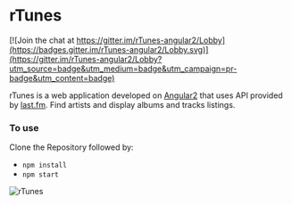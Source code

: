 # rTunes

[![Join the chat at https://gitter.im/rTunes-angular2/Lobby](https://badges.gitter.im/rTunes-angular2/Lobby.svg)](https://gitter.im/rTunes-angular2/Lobby?utm_source=badge&utm_medium=badge&utm_campaign=pr-badge&utm_content=badge)

rTunes is a web application developed on [Angular2](https://angular.io/) that uses API provided by [last.fm](https://www.last.fm/home). Find artists and display albums and tracks listings.

### To use

Clone the Repository followed by:

- `npm install`
- `npm start`

![rTunes](https://user-images.githubusercontent.com/26346816/34041794-b2440e98-e1bf-11e7-9689-36b92bba0efe.gif)
